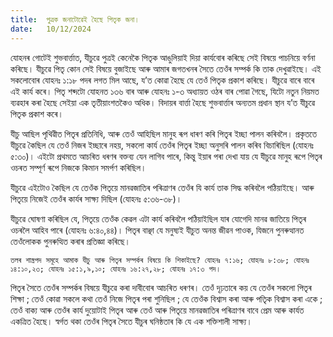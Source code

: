 ```yaml
---
title:  পুত্ৰক জনাটোৱেই হৈছে পিতৃক জনা।
date:   10/12/2024
---
```


যোহনৰ গোটেই শুভবাৰ্ত্তাত, যীচুৱে পুত্ৰই কেনেকৈ পিতৃক আঙুলিয়াই দিয়া কাৰ্যবোৰ কৰিছে সেই বিষয়ে পাচনিয়ে বৰ্ণনা কৰিছে। যীচুৱে পিতৃ কোন সেই বিষয়ে বুজাইছে আৰু আমাৰ জগতখনৰ সৈতে তেওঁৰ সম্পৰ্ক কি তাক দেখুৱাইছে। এই সকলোবোৰ যোহনঃ ১:১৮ পদৰ লগত মিল আছে, য’ত কোৱা হৈছে যে তেওঁ পিতৃক প্ৰকাশ কৰিছে। যীচুৱে বাৰে বাৰে এই কাৰ্য কৰে। পিতৃ শব্দটো যোহনত ১৩৬ বাৰ আৰু যোহনঃ ১-৩ অধ্যায়ত ওঠৰ বাৰ পোৱা গৈছে, যিটো নতুন নিয়মত ব্যৱহাৰ কৰা হৈছে সেইয়া এক তৃতীয়াংশতকৈও অধিক। বিদায়ৰ বাৰ্ত্তা হৈছে শুভবাৰ্ত্তাৰ অন্যতম প্ৰধান স্থান য’ত যীচুৱে পিতৃক প্ৰকাশ কৰে।

যীচু আছিল পৃথিৱীত পিতৃৰ প্ৰতিনিধি, আৰু তেওঁ আহিছিল মানুহ ৰূপ ধাৰণ কৰি পিতৃৰ ইচ্ছা পালন কৰিবলৈ। প্ৰকৃততে যীচুৱে কৈছিল যে তেওঁ নিজৰ ইচ্ছাৰে নহয়, সকলো কাৰ্য তেওঁৰ পিতৃৰ ইচ্ছা অনুসৰি পালন কৰিব বিচাৰিছিল (যোহনঃ ৫:৩০)। এইটো প্ৰথমতে আচৰিত ধৰণৰ বক্তব্য যেন লাগিব পাৰে, কিন্তু ইয়াৰ পৰা দেখা যায় যে যীচুৱে মানুহ ৰূপে পিতৃৰ ওচৰত সম্পূৰ্ণ ৰূপে নিজকে কিমান সমৰ্পণ কৰিছিল।

যীচুৱে এইটোও কৈছিল যে তেওঁক পিতৃয়ে মানৱজাতিৰ পৰিত্ৰাণৰ তেওঁৰ যি কাৰ্য তাক সিদ্ধ কৰিবলৈ পঠিয়াইছে। আৰু পিতৃয়ে নিজেই তেওঁৰ কাৰ্যৰ সাক্ষ্য দিছিল (যোহনঃ ৫:৩৬-৩৮)।

যীচুৱে ঘোষণা কৰিছিল যে, পিতৃয়ে তেওঁক কেৱল এটা কাৰ্য কৰিবলৈ পঠিয়াইছিল যাৰ যোগেদি মানৱ জাতিয়ে পিতৃৰ ওচৰলৈ আহিব পাৰে (যোহনঃ ৬:৪০,৪৪)। পিতৃৰ বাঞ্ছা যে মনুষ্যই যীচুত অনন্ত জীৱন পাওক, যিজনে পুনৰুত্থানত তেওঁলোকক পুনৰুত্থিত কৰাৰ প্ৰতিজ্ঞা কৰিছে।

`তলৰ শাস্ত্ৰপদ সমূহে আমাক যীচু আৰু পিতৃৰ সম্পৰ্কৰ বিষয়ে কি শিকাইছে? যোহনঃ ৭:১৬; যোহনঃ ৮:৩৮; যোহনঃ ১৪:১০,২৩; যোহনঃ ১৫:১,৯,১০; যোহনঃ ১৬:২৭,২৮; যোহনঃ ১৭:৩ পদ।`

পিতৃৰ সৈতে তেওঁৰ সম্পৰ্কৰ বিষয়ে যীচুৱে কৰা দাবীবোৰ আচৰিত ধৰণৰ। তেওঁ দৃঢ়তাৰে কয় যে তেওঁৰ সকলো পিতৃৰ শিক্ষা ; তেওঁ কোৱা সকলে কথা তেওঁ নিজে পিতৃৰ পৰা শুনিছিল ; যে তেওঁক বিশ্বাস কৰা আৰু পতৃিক বিশ্বাস কৰা একে ; তেওঁ বাক্য আৰু তেওঁৰ কাৰ্য দুয়োটাই পিতৃৰ আৰু তেওঁ আৰু পিতৃয়ে মানৱজাতিৰ পৰিত্ৰাণৰ বাবে প্ৰেম আৰু কাৰ্যত একত্ৰিত হৈছে। স্বৰ্গত থকা তেওঁৰ পিতৃৰ সৈতে যীচুৰ ঘনিষ্ঠতাৰ কি যে এক শক্তিশালী সাক্ষ্য।